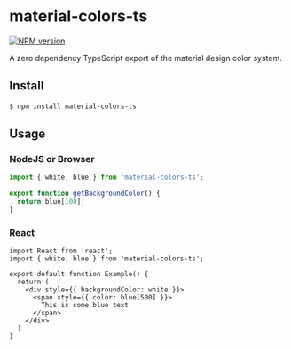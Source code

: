 # material-colors-ts

[![NPM version](https://img.shields.io/npm/v/material-colors-ts.svg)](https://www.npmjs.com/package/material-colors-ts)

A zero dependency TypeScript export of the material design color system.

## Install
```bash
$ npm install material-colors-ts
```

## Usage
### NodeJS or Browser
```js
import { white, blue } from 'material-colors-ts';

export function getBackgroundColor() {
  return blue[100];
}
```

### React
```tsx
import React from 'react';
import { white, blue } from 'material-colors-ts';

export default function Example() {
  return (
    <div style={{ backgroundColor: white }}>
      <span style={{ color: blue[500] }}>
        This is some blue text
      </span>
    </div>
  )
}

```

